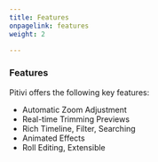 ```yaml
---
title: Features
onpagelink: features
weight: 2

---
```


### **Features**

Pitivi offers the following key features:

*   Automatic Zoom Adjustment
*   Real-time Trimming Previews
*   Rich Timeline, Filter, Searching
*   Animated Effects
*   Roll Editing, Extensible
